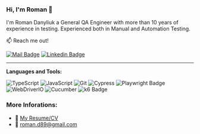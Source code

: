 ### Hi, I'm Roman 👋

I'm Roman Danyliuk a General QA Engineer with more than 10 years of experience in testing. Experienced both in Manual and Automation Testing.

:mailbox: Reach me out!

[![Mail Badge](https://img.shields.io/badge/-Roman_Danyliuk-c0392b?style=flat&labelColor=c0392b&logo=gmail&logoColor=white)](mailto:roman.d89@gmail.com)
[![Linkedin Badge](https://img.shields.io/badge/-Roman_Danyliuk-0e76a8?style=flat&labelColor=0e76a8&logo=linkedin&logoColor=white)](https://www.linkedin.com/in/roman-danyliuk-451a49112/) 

---
**Languages and Tools:**

![TypeScript](https://img.shields.io/badge/-TypeScript-%233178C6?&style=for-the-badge&logo=Typescript&logoColor=black)
![JavaScript](https://img.shields.io/badge/-JavaScript-f0db4f?&style=for-the-badge&logo=JavaScript&logoColor=black)
![Git](https://img.shields.io/badge/git%20-%23F05032.svg?&style=for-the-badge&logo=git&logoColor=white)
![Cypress](https://img.shields.io/badge/-Cypress-%2317202C?&style=for-the-badge&logo=Cypress&logoColor=white)
![Playwright Badge](https://img.shields.io/badge/Playwright-2EAD33?logo=playwright&logoColor=fff&style=for-the-badge)
![WebDriverIO](https://img.shields.io/badge/WebDriverIO-EA5906.svg?&style=for-the-badge&logo=WebdriverIO&logoColor=white)
![Cucumber](https://img.shields.io/badge/-Cucumber-brightgreen?logo=cucumber&logoColor=white&style=for-the-badge)
![k6 Badge](https://img.shields.io/badge/k6-7D64FF?logo=k6&logoColor=fff&style=for-the-badge)

### More Inforations:
- :paperclip: [My Resume/CV](https://drive.google.com/file/d/1Quov6OZ_CPBKQqq6QWYdsOATNLglEi0u/view)
- :email: roman.d89@gmail.com
